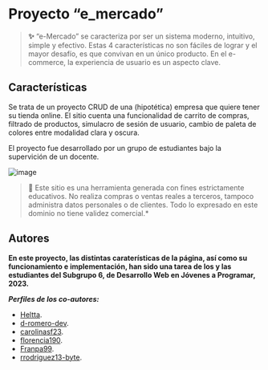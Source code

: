 # Proyecto “e_mercado”


> **✨**
> “e-Mercado” se caracteriza por ser un sistema moderno,
intuitivo, simple y efectivo. Estas 4 características no son fáciles
de lograr y el mayor desafío, es que convivan en un único
producto. En el e-commerce, la experiencia de usuario es un aspecto clave.

## Características

Se trata de un proyecto CRUD de una (hipotética) empresa que quiere tener su tienda online.
El sitio cuenta una funcionalidad de carrito de compras, filtrado de productos, simulacro de sesión de usuario, cambio de paleta de colores entre modalidad clara y oscura.

El proyecto fue desarrollado por un grupo de estudiantes bajo la supervición de un docente.

![image](https://github.com/Heltta/proyecto-jap-2023-g255-subg6/assets/50683241/0dbdd6fa-b58c-4f87-900d-7007f8c6cc32)

> **🚧**
> Este sitio es una herramienta generada con fines estrictamente educativos.
No realiza compras o ventas reales a terceros,
tampoco administra datos personales o de clientes.
Todo lo expresado en este dominio no tiene validez comercial.*

## Autores
**En este proyecto, las distintas caraterísticas de la página, así como su funcionamiento e implementación, han sido una tarea de los y las estudiantes del Subgrupo 6, de Desarrollo Web en Jóvenes a Programar, 2023.**

***Perfiles de los co-autores:***
- [Heltta](https://github.com/Heltta).
- [d-romero-dev](https://github.com/d-romero-dev).
- [carolinasf23](https://github.com/carolinasf23).
- [florencia190](https://github.com/florencia190).
- [Franpa99](https://github.com/Franpa99).
- [rrodriguez13-byte](https://github.com/rrodriguez13-byte).
